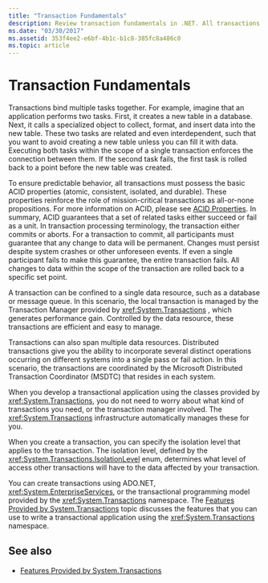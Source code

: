 ```yaml
---
title: "Transaction Fundamentals"
description: Review transaction fundamentals in .NET. All transactions must possess the basic ACID properties (atomic, consistent, isolated, and durable).
ms.date: "03/30/2017"
ms.assetid: 353f4ee2-e6bf-4b1c-b1c8-385fc8a486c0
ms.topic: article
---
```

# Transaction Fundamentals

Transactions bind multiple tasks together. For example, imagine that an application performs two tasks. First, it creates a new table in a database. Next, it calls a specialized object to collect, format, and insert data into the new table. These two tasks are related and even interdependent, such that you want to avoid creating a new table unless you can fill it with data. Executing both tasks within the scope of a single transaction enforces the connection between them. If the second task fails, the first task is rolled back to a point before the new table was created.  
  
 To ensure predictable behavior, all transactions must possess the basic ACID properties (atomic, consistent, isolated, and durable). These properties reinforce the role of mission-critical transactions as all-or-none propositions. For more information on ACID, please see [ACID Properties](/windows/win32/cossdk/acid-properties). In summary, ACID guarantees that a set of related tasks either succeed or fail as a unit. In transaction processing terminology, the transaction either commits or aborts. For a transaction to commit, all participants must guarantee that any change to data will be permanent. Changes must persist despite system crashes or other unforeseen events. If even a single participant fails to make this guarantee, the entire transaction fails. All changes to data within the scope of the transaction are rolled back to a specific set point.  
  
 A transaction can be confined to a single data resource, such as a database or message queue. In this scenario, the local transaction is managed by the Transaction Manager provided by <xref:System.Transactions> , which generates performance gain. Controlled by the data resource, these transactions are efficient and easy to manage.  
  
 Transactions can also span multiple data resources. Distributed transactions give you the ability to incorporate several distinct operations occurring on different systems into a single pass or fail action. In this scenario, the transactions are coordinated by the Microsoft Distributed Transaction Coordinator (MSDTC) that resides in each system.  
  
 When you develop a transactional application using the classes provided by <xref:System.Transactions>, you do not need to worry about what kind of transactions you need, or the transaction manager involved. The <xref:System.Transactions> infrastructure automatically manages these for you.  
  
 When you create a transaction, you can specify the isolation level that applies to the transaction. The isolation level, defined by the <xref:System.Transactions.IsolationLevel> enum, determines what level of access other transactions will have to the data affected by your transaction.  
  
 You can create transactions using ADO.NET, <xref:System.EnterpriseServices>, or the transactional programming model provided by the <xref:System.Transactions> namespace. The [Features Provided by System.Transactions](features-provided-by-system-transactions.md) topic discusses the features that you can use to write a transactional application using the <xref:System.Transactions> namespace.  
  
## See also

- [Features Provided by System.Transactions](features-provided-by-system-transactions.md)
